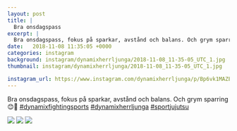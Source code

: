 ```yaml
---
layout: post
title: |
  Bra onsdagspass
excerpt: |
  Bra onsdagspass, fokus på sparkar, avstånd och balans. Och grym sparring 😊💪   
date:   2018-11-08 11:35:05 +0000
categories: instagram
background: instagram/dynamixherrljunga/2018-11-08_11-35-05_UTC_1.jpg
thumbnail: instagram/dynamixherrljunga/2018-11-08_11-35-05_UTC_1.jpg

instagram_url: https://www.instagram.com/dynamixherrljunga/p/Bp6vk1MAZEf
---
```

Bra onsdagspass, fokus på sparkar, avstånd och balans. Och grym sparring 😊💪 [#dynamixfightingsports](https://www.instagram.com/explore/tags/dynamixfightingsports/) [#dynamixherrljunga](https://www.instagram.com/explore/tags/dynamixherrljunga/) [#sportjujutsu](https://www.instagram.com/explore/tags/sportjujutsu/)



<img src='{{ site.baseurl }}/instagram/dynamixherrljunga/2018-11-08_11-35-05_UTC_1.jpg' class='img-fluid' />


<img src='{{ site.baseurl }}/instagram/dynamixherrljunga/2018-11-08_11-35-05_UTC_2.jpg' class='img-fluid' />


<img src='{{ site.baseurl }}/instagram/dynamixherrljunga/2018-11-08_11-35-05_UTC_3.jpg' class='img-fluid' />
